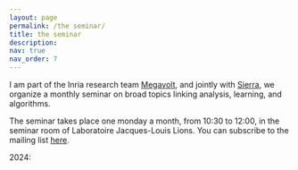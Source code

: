 ```yaml
---
layout: page
permalink: /the seminar/
title: the seminar
description: 
nav: true
nav_order: 7
---
```


I am part of the Inria research team <a href="https://www.inria.fr/en/megavolt">Megavolt</a>, and jointly with <a href="https://sierra-mlopt.github.io">Sierra</a>, we organize a monthly seminar on broad topics linking analysis, learning, and algorithms.

The seminar takes place one monday a month, from 10:30 to 12:00, in the seminar room of Laboratoire Jacques-Louis Lions. 
You can subscribe to the mailing list <a href="https://sympa.inria.fr/sympa/subscribe/gdt-acube">here</a>.

2024: 

